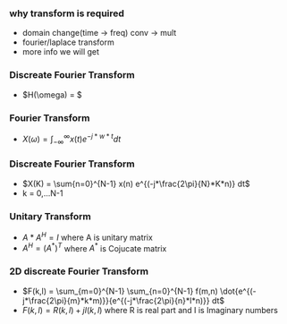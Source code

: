### why transform is required
- domain change(time -> freq)
                conv -> mult
- fourier/laplace transform
- more info we will get

### Discreate Fourier Transform
- $H(\omega) = $

### Fourier Transform
- $X(\omega) = \int_{-\infty}^{\infty} x(t)e^{-j*w*t} dt$


### Discreate Fourier Transform
- $X(K) = \sum{n=0}^{N-1} x(n) e^{(-j*\frac{2\pi}{N}*K*n)} dt$
- k = 0,...N-1

### Unitary Transform

- $A*A^H = I$ where A is unitary matrix
- $A^H = (A^{*})^{T}$ where $A^*$ is Cojucate matrix

### 2D discreate Fourier Transform
- $F(k,l) = \sum_{m=0}^{N-1} \sum_{n=0}^{N-1} f(m,n) \dot{e^{(-j*\frac{2\pi}{m}*k*m)}}{e^{(-j*\frac{2\pi}{n}*l*n)}} dt$
- $F(k,l) = R(k,l) + j I(k,l)$ 
 where R is real part and I is Imaginary numbers

